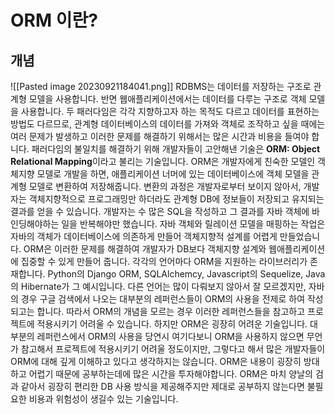 # ORM 이란?
## 개념
![[Pasted image 20230921184041.png]]
RDBMS는 데이터를 저장하는 구조로 관계형 모델을 사용합니다. 반면 웹애플리케이션에서는 데이터를 다루는 구조로 객체 모델을 사용합니다. 두 패러다임은 각각 지향하고자 하는 목적도 다르고 데이터를 표현하는 방법도 다르므로, 관계형 데이터베이스의 데이터를 가져와 객체로 조작하고 싶을 때에는 여러 문제가 발생하고 이러한 문제를 해결하기 위해서는 많은 시간과 비용을 들여야 합니다.
패러다임의 불일치를 해결하기 위해 개발자들이 고안해낸 기술은 **ORM: Object Relational Mapping**이라고 불리는 기술입니다. ORM은 개발자에게 친숙한 모델인 객체지향 모델로 개발을 하면, 애플리케이션 너머에 있는 데이터베이스에 객체 모델을 관계형 모델로 변환하여 저장해줍니다. 변환의 과정은 개발자로부터 보이지 않아서, 개발자는 객체지향적으로 프로그래밍만 하더라도 관계형 DB에 정보들이 저장되고 유지되는 결과를 얻을 수 있습니다.
개발자는 수 많은 SQL을 작성하고 그 결과를 자바 객체에 바인딩해야하는 일을 반복해야만 했습니다. 자바 객체와 릴레이션 모델을 매핑하는 작업은 자바의 객체가 데이터베이스에 의존하게 만들어 객체지향적 설계를 어렵게 만들었습니다. ORM은 이러한 문제를 해결하여 개발자가 DB보다 객체지향 설계와 웹애플리케이션에 집중할 수 있게 만들어 줍니다.
각각의 언어마다 ORM을 지원하는 라이브러리가 존재합니다. Python의 Django ORM, SQLAlchemcy, Javascript의 Sequelize, Java의 Hibernate가 그 예시입니다. 다른 언어는 많이 다뤄보지 않아서 잘 모르겠지만, 자바의 경우 구글 검색에서 나오는 대부분의 레퍼런스들이 ORM의 사용을 전제로 하여 작성되고는 합니다. 따라서 ORM의 개념을 모르는 경우 이러한 레퍼런스들을 참고하고 프로젝트에 적용시키기 어려울 수 있습니다.
하지만 ORM은 굉장히 어려운 기술입니다. 대부분의 레퍼런스에서 ORM의 사용을 당연시 여기다보니 ORM을 사용하지 않으면 무언가 참고해서 프로젝트에 적용시키기 어려울 정도이지만, 그렇다고 해서 많은 개발자들이 ORM에 대해 깊게 이해하고 있다고 생각하지는 않습니다. ORM은 내용이 굉장히 방대하고 어렵기 때문에 공부하는데에 많은 시간을 투자해야합니다. ORM은 마치 양날의 검과 같아서 굉장히 편리한 DB 사용 방식을 제공해주지만 제대로 공부하지 않는다면 불필요한 비용과 위험성이 생길수 있는 기술입니다.


